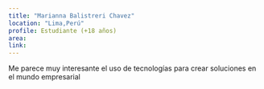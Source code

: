 ```yaml
---
title: "Marianna Balistreri Chavez"
location: "Lima,Perú"
profile: Estudiante (+18 años)
area: 
link: 
---
```


Me parece muy interesante el uso de tecnologías para crear soluciones en el mundo empresarial